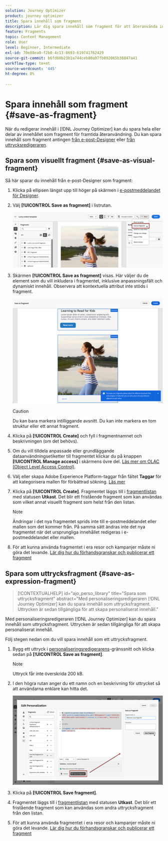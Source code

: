 ```yaml
---
solution: Journey Optimizer
product: journey optimizer
title: Spara innehåll som fragment
description: Lär dig spara innehåll som fragment för att återanvända innehåll i Journey Optimizer kampanjer och resor
feature: Fragments
topic: Content Management
role: User
level: Beginner, Intermediate
exl-id: 70e88ea0-f2b0-4c13-8693-619741762429
source-git-commit: b6fd60b23b1a744ceb80a97fb092065b36847a41
workflow-type: tm+mt
source-wordcount: '445'
ht-degree: 0%

---
```


# Spara innehåll som fragment {#save-as-fragment}

När du redigerar innehåll i [!DNL Journey Optimizer] kan du spara hela eller delar av innehållet som fragment för framtida återanvändning. Du kan spara innehåll som fragment antingen [ från e-post-Designer](#save-as-visual-fragment) eller [ från uttrycksredigeraren](#save-as-expression-fragment).

## Spara som visuellt fragment {#save-as-visual-fragment}

Så här sparar du innehåll från e-post-Designer som fragment:

1. Klicka på ellipsen längst upp till höger på skärmen i [e-postmeddelandet för Designer](../email/get-started-email-design.md).

1. Välj **[!UICONTROL Save as fragment]** i listrutan.

   ![](assets/fragment-save-as.png)

1. Skärmen **[!UICONTROL Save as fragment]** visas. Här väljer du de element som du vill inkludera i fragmentet, inklusive anpassningsfält och dynamiskt innehåll. Observera att kontextuella attribut inte stöds i fragment.

   ![](assets/fragment-save-as-screen.png)

   >[!CAUTION]
   >
   >Du kan bara markera intilliggande avsnitt. Du kan inte markera en tom struktur eller ett annat fragment.

1. Klicka på **[!UICONTROL Create]** och fyll i fragmentnamnet och beskrivningen (om det behövs).

1. Om du vill tilldela anpassade eller grundläggande dataanvändningsetiketter till fragmentet klickar du på knappen **[!UICONTROL Manage access]** i skärmens övre del. [Läs mer om OLAC (Object Level Access Control)](../administration/object-based-access.md).

1. Välj eller skapa Adobe Experience Platform-taggar från fältet **Taggar** för att kategorisera mallen för förbättrad sökning. [Läs mer](../start/search-filter-categorize.md#tags)

1. Klicka på **[!UICONTROL Create]**. Fragmentet läggs till i [fragmentlistan](#access-manage-fragments) med statusen **Utkast**. Det blir ett fristående fragment som kan användas som vilket annat visuellt fragment som helst från den listan.

   >[!NOTE]
   >
   >Ändringar i det nya fragmentet sprids inte till e-postmeddelandet eller mallen som det kommer från. På samma sätt ändras inte det nya fragmentet när det ursprungliga innehållet redigeras i e-postmeddelandet eller mallen.

1. För att kunna använda fragmentet i era resor och kampanjer måste ni göra det levande. [Lär dig hur du förhandsgranskar och publicerar ett fragment](../content-management/create-fragments.md#publish)

## Spara som uttrycksfragment {#save-as-expression-fragment}

>[!CONTEXTUALHELP]
>id="ajo_perso_library"
>title="Spara som uttrycksfragment"
>abstract="Med personaliseringsredigeraren [!DNL Journey Optimizer] kan du spara innehåll som uttrycksfragment. Uttrycken är sedan tillgängliga för att skapa personaliserat innehåll."

Med personaliseringsredigeraren [!DNL Journey Optimizer] kan du spara innehåll som uttrycksfragment. Uttrycken är sedan tillgängliga för att skapa personaliserat innehåll.

Följ stegen nedan om du vill spara innehåll som ett uttrycksfragment.

1. Bygg ett uttryck i [personaliseringsredigerarens](../personalization/personalization-build-expressions.md)-gränssnitt och klicka sedan på **[!UICONTROL Save as fragment]**.

   >[!NOTE]
   >
   >Uttryck får inte överskrida 200 kB.

1. I den högra rutan anger du ett namn och en beskrivning för uttrycket så att användarna enklare kan hitta det.

   ![](assets/expression-fragment-save-as.png)

1. Klicka på **[!UICONTROL Save fragment]**.

   <!--An expression fragment cannot be nested inside another fragment.-->

1. Fragmentet läggs till i [fragmentlistan](#access-manage-fragments) med statusen **Utkast**. Det blir ett fristående fragment som kan användas som andra uttrycksfragment från den listan.

1. För att kunna använda fragmentet i era resor och kampanjer måste ni göra det levande. [Lär dig hur du förhandsgranskar och publicerar ett fragment](../content-management/create-fragments.md#publish)

